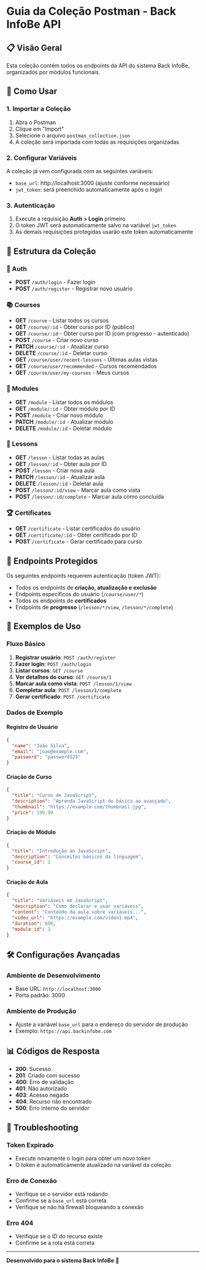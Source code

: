 # Guia da Coleção Postman - Back InfoBe API

## 📋 Visão Geral

Esta coleção contém todos os endpoints da API do sistema Back InfoBe, organizados por módulos funcionais.

## 🚀 Como Usar

### 1. Importar a Coleção
1. Abra o Postman
2. Clique em "Import"
3. Selecione o arquivo `postman_collection.json`
4. A coleção será importada com todas as requisições organizadas

### 2. Configurar Variáveis
A coleção já vem configurada com as seguintes variáveis:
- `base_url`: http://localhost:3000 (ajuste conforme necessário)
- `jwt_token`: será preenchido automaticamente após o login

### 3. Autenticação
1. Execute a requisição **Auth > Login** primeiro
2. O token JWT será automaticamente salvo na variável `jwt_token`
3. As demais requisições protegidas usarão este token automaticamente

## 📁 Estrutura da Coleção

### 🔐 Auth
- **POST** `/auth/login` - Fazer login
- **POST** `/auth/register` - Registrar novo usuário

### 📚 Courses
- **GET** `/course` - Listar todos os cursos
- **GET** `/course/:id` - Obter curso por ID (público)
- **GET** `/course/:id` - Obter curso por ID (com progresso - autenticado)
- **POST** `/course` - Criar novo curso
- **PATCH** `/course/:id` - Atualizar curso
- **DELETE** `/course/:id` - Deletar curso
- **GET** `/course/user/recent-lessons` - Últimas aulas vistas
- **GET** `/course/user/recommended` - Cursos recomendados
- **GET** `/course/user/my-courses` - Meus cursos

### 📖 Modules
- **GET** `/module` - Listar todos os módulos
- **GET** `/module/:id` - Obter módulo por ID
- **POST** `/module` - Criar novo módulo
- **PATCH** `/module/:id` - Atualizar módulo
- **DELETE** `/module/:id` - Deletar módulo

### 🎥 Lessons
- **GET** `/lesson` - Listar todas as aulas
- **GET** `/lesson/:id` - Obter aula por ID
- **POST** `/lesson` - Criar nova aula
- **PATCH** `/lesson/:id` - Atualizar aula
- **DELETE** `/lesson/:id` - Deletar aula
- **POST** `/lesson/:id/view` - Marcar aula como vista
- **POST** `/lesson/:id/complete` - Marcar aula como concluída

### 🏆 Certificates
- **GET** `/certificate` - Listar certificados do usuário
- **GET** `/certificate/:id` - Obter certificado por ID
- **POST** `/certificate` - Gerar certificado para curso

## 🔑 Endpoints Protegidos

Os seguintes endpoints requerem autenticação (token JWT):
- Todos os endpoints de **criação, atualização e exclusão**
- Endpoints específicos do usuário (`/course/user/*`)
- Todos os endpoints de **certificados**
- Endpoints de **progresso** (`/lesson/*/view`, `/lesson/*/complete`)

## 📝 Exemplos de Uso

### Fluxo Básico
1. **Registrar usuário**: `POST /auth/register`
2. **Fazer login**: `POST /auth/login`
3. **Listar cursos**: `GET /course`
4. **Ver detalhes do curso**: `GET /course/1`
5. **Marcar aula como vista**: `POST /lesson/1/view`
6. **Completar aula**: `POST /lesson/1/complete`
7. **Gerar certificado**: `POST /certificate`

### Dados de Exemplo

#### Registro de Usuário
```json
{
  "name": "João Silva",
  "email": "joao@example.com",
  "password": "password123"
}
```

#### Criação de Curso
```json
{
  "title": "Curso de JavaScript",
  "description": "Aprenda JavaScript do básico ao avançado",
  "thumbnail": "https://example.com/thumbnail.jpg",
  "price": 199.99
}
```

#### Criação de Módulo
```json
{
  "title": "Introdução ao JavaScript",
  "description": "Conceitos básicos da linguagem",
  "course_id": 1
}
```

#### Criação de Aula
```json
{
  "title": "Variáveis em JavaScript",
  "description": "Como declarar e usar variáveis",
  "content": "Conteúdo da aula sobre variáveis...",
  "video_url": "https://example.com/video1.mp4",
  "duration": 600,
  "module_id": 1
}
```

## 🛠️ Configurações Avançadas

### Ambiente de Desenvolvimento
- Base URL: `http://localhost:3000`
- Porta padrão: 3000

### Ambiente de Produção
- Ajuste a variável `base_url` para o endereço do servidor de produção
- Exemplo: `https://api.backinfobe.com`

## 📊 Códigos de Resposta

- **200**: Sucesso
- **201**: Criado com sucesso
- **400**: Erro de validação
- **401**: Não autorizado
- **403**: Acesso negado
- **404**: Recurso não encontrado
- **500**: Erro interno do servidor

## 🔧 Troubleshooting

### Token Expirado
- Execute novamente o login para obter um novo token
- O token é automaticamente atualizado na variável da coleção

### Erro de Conexão
- Verifique se o servidor está rodando
- Confirme se a `base_url` está correta
- Verifique se não há firewall bloqueando a conexão

### Erro 404
- Verifique se o ID do recurso existe
- Confirme se a rota está correta

---

**Desenvolvido para o sistema Back InfoBe** 🚀